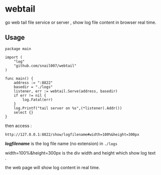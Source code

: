 # webtail

go web tail file service or server , show log file content in browser real time.

## Usage

```golang
package main

import (
    "log"
    "github.com/snail007/webtail"
)

func main() {
    address := ":8822"
    basedir = "./logs"
    listener, err := webtail.Serve(address, basedir)
    if err != nil {
        log.Fatal(err)
    }
    log.Printf("tail server on %s",(*listener).Addr())
    select {}
}
```

then access :

`http://127.0.0.1:8822/show/logfilename#width=100%&height=300px`

***logfilename*** is the log file name (no extension) in `./logs`

width=100%&height=300px is the div width and height which show log text .

the web page will show log content in real time.
